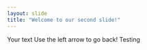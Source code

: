 ```yaml
---
layout: slide
title: "Welcome to our second slide!"
---
```

Your text
Use the left arrow to go back!
Testing
